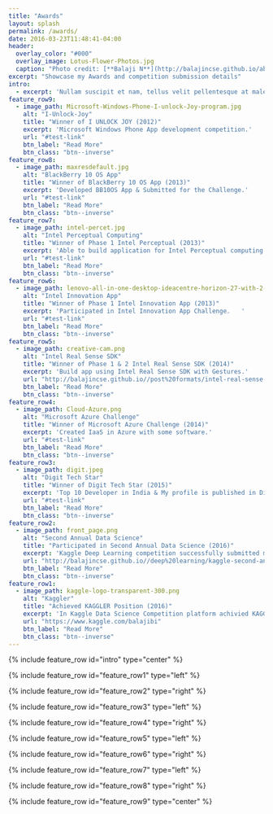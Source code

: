 ```yaml
---
title: "Awards"
layout: splash
permalink: /awards/
date: 2016-03-23T11:48:41-04:00
header:
  overlay_color: "#000"
  overlay_image: Lotus-Flower-Photos.jpg
  caption: "Photo credit: [**Balaji N**](http://balajincse.github.io/about/)"
excerpt: "Showcase my Awards and competition submission details"
intro: 
  - excerpt: 'Nullam suscipit et nam, tellus velit pellentesque at malesuada, enim eaque. Quis nulla, netus tempor in diam gravida tincidunt, *proin faucibus* voluptate felis id sollicitudin. '
feature_row9:
  - image_path: Microsoft-Windows-Phone-I-unlock-Joy-program.jpg
    alt: "I-Unlock-Joy"
    title: "Winner of I UNLOCK JOY (2012)"
    excerpt: 'Microsoft Windows Phone App development competition.'
    url: "#test-link"
    btn_label: "Read More"
    btn_class: "btn--inverse"
feature_row8:
  - image_path: maxresdefault.jpg
    alt: "BlackBerry 10 OS App"
    title: "Winner of BlackBerry 10 OS App (2013)"
    excerpt: 'Developed BB10OS App & Submitted for the Challenge.'
    url: "#test-link"
    btn_label: "Read More"
    btn_class: "btn--inverse"
feature_row7:
  - image_path: intel-percet.jpg
    alt: "Intel Perceptual Computing"
    title: "Winner of Phase 1 Intel Perceptual (2013)"
    excerpt: 'Able to build application for Intel Perceptual computing SDK.'
    url: "#test-link"
    btn_label: "Read More"
    btn_class: "btn--inverse"
feature_row6:
  - image_path: lenovo-all-in-one-desktop-ideacentre-horizon-27-with-2-strikers-20.jpg
    alt: "Intel Innovation App"
    title: "Winner of Phase 1 Intel Innovation App (2013)"
    excerpt: 'Participated in Intel Innovation App Challenge.   '
    url: "#test-link"
    btn_label: "Read More"
    btn_class: "btn--inverse"
feature_row5:
  - image_path: creative-cam.png
    alt: "Intel Real Sense SDK"
    title: "Winner of Phase 1 & 2 Intel Real Sense SDK (2014)"
    excerpt: 'Build app using Intel Real Sense SDK with Gestures.'
    url: "http://balajincse.github.io//post%20formats/intel-real-sense-sdk/"
    btn_label: "Read More"
    btn_class: "btn--inverse"
feature_row4:
  - image_path: Cloud-Azure.png
    alt: "Microsoft Azure Challenge"
    title: "Winner of Microsoft Azure Challenge (2014)"
    excerpt: 'Created IaaS in Azure with some software.'
    url: "#test-link"
    btn_label: "Read More"
    btn_class: "btn--inverse"
feature_row3:
  - image_path: digit.jpeg
    alt: "Digit Tech Star"
    title: "Winner of Digit Tech Star (2015)"
    excerpt: 'Top 10 Developer in India & My profile is published in Digit Magazine Nov Edition 2015.'
    url: "#test-link"
    btn_label: "Read More"
    btn_class: "btn--inverse"
feature_row2:
  - image_path: front_page.png
    alt: "Second Annual Data Science"
    title: "Participated in Second Annual Data Science (2016)"
    excerpt: 'Kaggle Deep Learning competition successfully submitted my solution in Kaggle private Score 0.116712.'
    url: "http://balajincse.github.io//deep%20learning/kaggle-second-annual-data-science-bowl/"
    btn_label: "Read More"
    btn_class: "btn--inverse"
feature_row1:
  - image_path: kaggle-logo-transparent-300.png
    alt: "Kaggler"
    title: "Achieved KAGGLER Position (2016)"
    excerpt: 'In Kaggle Data Science Competition platform achivied KAGGLER Position'
    url: "https://www.kaggle.com/balajibi"
    btn_label: "Read More"
    btn_class: "btn--inverse"
---
```


{% include feature_row id="intro" type="center" %}

{% include feature_row id="feature_row1" type="left" %}

{% include feature_row id="feature_row2" type="right" %}

{% include feature_row id="feature_row3" type="left" %}

{% include feature_row id="feature_row4" type="right" %}

{% include feature_row id="feature_row5" type="left" %}

{% include feature_row id="feature_row6" type="right" %}

{% include feature_row id="feature_row7" type="left" %}

{% include feature_row id="feature_row8" type="right" %}

{% include feature_row id="feature_row9" type="center" %}

